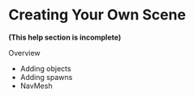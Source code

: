 # Creating Your Own Scene

**(This help section is incomplete)**

Overview
- Adding objects
- Adding spawns
- NavMesh


